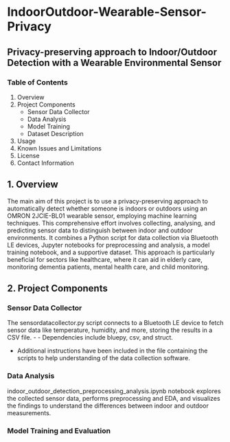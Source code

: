 # IndoorOutdoor-Wearable-Sensor-Privacy
## Privacy-preserving approach to Indoor/Outdoor Detection with a Wearable Environmental Sensor

### Table of Contents
1. Overview
2. Project Components
    - Sensor Data Collector
    - Data Analysis
    - Model Training
    - Dataset Description
3. Usage
4. Known Issues and Limitations
5. License
6. Contact Information

## 1. Overview

The main aim of this project is to use a privacy-preserving approach to automatically detect whether someone is indoors or outdoors using an OMRON 2JCIE-BL01 wearable sensor, employing machine learning techniques. This comprehensive effort involves collecting, analysing, and predicting sensor data to distinguish between indoor and outdoor environments. It combines a Python script for data collection via Bluetooth LE devices, Jupyter notebooks for preprocessing and analysis, a model training notebook, and a supportive dataset. This approach is particularly beneficial for sectors like healthcare, where it can aid in elderly care, monitoring dementia patients, mental health care, and child monitoring.

## 2. Project Components
### Sensor Data Collector
The sensordatacollector.py script connects to a Bluetooth LE device to fetch sensor data like temperature, humidity, and more, storing the results in a CSV file. - - Dependencies include bluepy, csv, and struct. 

- Additional instructions have been included in the file containing the scripts to help understanding of the data collection software. 

### Data Analysis
indoor_outdoor_detection_preprocessing_analysis.ipynb notebook explores the collected sensor data, performs preprocessing and EDA, and visualizes the findings to understand the differences between indoor and outdoor measurements.

### Model Training and Evaluation


